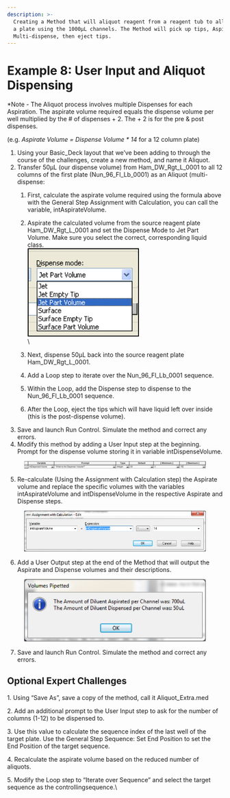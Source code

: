 ```yaml
---
description: >-
  Creating a Method that will aliquot reagent from a reagent tub to all wells in
  a plate using the 1000µL channels. The Method will pick up tips, Aspirate and
  Multi-dispense, then eject tips.
---
```


# Example 8: User Input and Aliquot Dispensing

\*Note - The Aliquot process involves multiple Dispenses for each Aspiration.  The aspirate volume required equals the dispense volume per well multiplied by the # of dispenses + 2.  The + 2 is for the pre & post dispenses.&#x20;

(e.g. _Aspirate Volume = Dispense Volume \* 14_   for a 12 column plate)

1. Using your Basic\_Deck layout that we’ve been adding to through the course of the challenges, create a new method, and name it Aliquot.
2. Transfer 50µL (our dispense volume) from Ham\_DW\_Rgt\_L\_0001 to all 12 columns of the first plate (Nun\_96\_Fl\_Lb\_0001) as an Aliquot (multi-dispense:
   1. First, calculate the aspirate volume required using the formula above with the General Step Assignment with Calculation, you can call the variable, intAspirateVolume.
   2. Aspirate the calculated volume from the source reagent plate Ham\_DW\_Rgt\_L\_0001 and set the Dispense Mode to Jet Part Volume. Make sure you select the correct, corresponding liquid class.\
      ![](<../.gitbook/assets/image (280).png>)\
      \

   3. Next, dispense 50µL back into the source reagent plate Ham\_DW\_Rgt\_L\_0001.
   4. Add a Loop step to iterate over the Nun\_96\_Fl\_Lb\_0001 sequence.
   5. Within the Loop, add the Dispense step to dispense to the Nun\_96\_Fl\_Lb\_0001 sequence.
   6. After the Loop, eject the tips which will have liquid left over inside (this is the post-dispense volume).  &#x20;
3. Save and launch Run Control.  Simulate the method and correct any errors.
4. Modify this method by adding a User Input step at the beginning.  Prompt for the dispense volume storing it in variable intDispenseVolume.

<figure><img src="../.gitbook/assets/image (281).png" alt=""><figcaption></figcaption></figure>

5. Re-calculate (Using the Assignment with Calculation step) the Aspirate volume and replace the specific volumes with the variables intAspirateVolume and intDispenseVolume in the respective Aspirate and Dispense steps.

<figure><img src="../.gitbook/assets/image (282).png" alt=""><figcaption></figcaption></figure>

6. Add a User Output step at the end of the Method that will output the Aspirate and Dispense volumes and their descriptions.

<figure><img src="../.gitbook/assets/image (283).png" alt=""><figcaption></figcaption></figure>

7. Save and launch Run Control. Simulate the method and correct any errors.

## Optional Expert Challenges

1\.    Using “Save As”, save a copy of the method, call it Aliquot\_Extra.med

2\.    Add an additional prompt to the User Input step to ask for the number of columns (1-12) to be dispensed to. &#x20;

3\.    Use this value to calculate the sequence index of the last well of the target plate.  Use the General Step Sequence: Set End Position to set the End Position of the target sequence.

4\.    Recalculate the aspirate volume based on the reduced number of aliquots.

5\.    Modify the Loop step to “Iterate over Sequence” and select the target sequence as the controllingsequence.\
